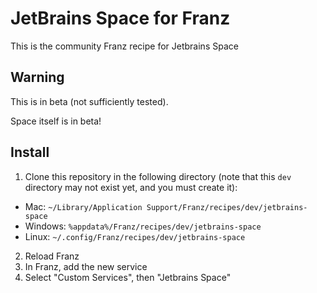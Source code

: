 # JetBrains Space for Franz
This is the community Franz recipe for Jetbrains Space


## Warning

This is in beta (not sufficiently tested).

Space itself is in beta!


## Install

1. Clone this repository in the following directory (note that this `dev` directory may not exist yet, and you must create it):
  * Mac: `~/Library/Application Support/Franz/recipes/dev/jetbrains-space`
  * Windows: `%appdata%/Franz/recipes/dev/jetbrains-space`
  * Linux: `~/.config/Franz/recipes/dev/jetbrains-space`
2. Reload Franz
3. In Franz, add the new service 
4. Select "Custom Services", then "Jetbrains Space"
